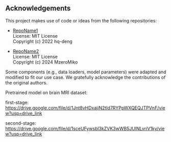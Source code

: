 ## Acknowledgements

This project makes use of code or ideas from the following repositories:

- [RepoName1]((https://github.com/hq-deng/RD4AD/tree/main))  
  License: MIT License  
  Copyright (c) 2022 hq-deng 

- [RepoName2]((https://github.com/MzeroMiko/VMamba))  
  License: MIT License  
  Copyright (c) 2024 MzeroMiko

Some components (e.g., data loaders, model parameters) were adapted and
modified to fit our use case. We gratefully acknowledge the contributions
of the original authors.

Pretrained model on brain MRI dataset:

first-stage: https://drive.google.com/file/d/1Jnt8vHDxajiN2tId7RYPpWXQEQJTPVnF/view?usp=drive_link

second-stage: https://drive.google.com/file/d/1sceUFywsbl3kZVK3wWB5JUlNLvriV1ky/view?usp=drive_link
